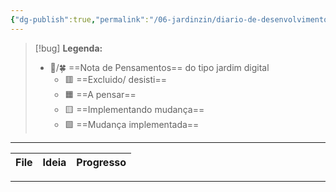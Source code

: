 ```yaml
---
{"dg-publish":true,"permalink":"/06-jardinzin/diario-de-desenvolvimento/","tags":["logjardim"],"created":"2023-03-14T13:17:39.206-03:00","updated":"2023-03-14T13:19:04.278-03:00"}
---
```



>[!bug] **Legenda:** 
>- 💭️/🍀  ==Nota de Pensamentos== do tipo jardim digital 
>	- 🟥️ ==Excluido/ desisti==
>	- 🟧️️ ==A pensar==
>	- 🟨️ ==Implementando mudança==
>	- 🟩️️ ==Mudança implementada==


***

| File | Ideia | Progresso |
| ---- | ----- | --------- |



***


